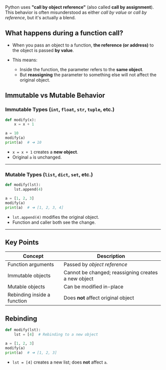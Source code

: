 
Python uses **"call by object reference"** (also called **call by assignment**). This behavior is often misunderstood as either *call by value* or *call by reference*, but it's actually a blend.

## What happens during a function call?

* When you pass an object to a function, **the reference (or address)** to the object is passed **by value**.
* This means:

  * Inside the function, the parameter refers to the **same object**.
  * But **reassigning** the parameter to something else will not affect the original object.

## Immutable vs Mutable Behavior

### Immutable Types (`int`, `float`, `str`, `tuple`, etc.)

```python
def modify(x):
    x = x + 1

a = 10
modify(a)
print(a)  # ➜ 10
```

* `x = x + 1` creates a **new object**.
* Original `a` is unchanged.

---

### Mutable Types (`list`, `dict`, `set`, etc.)

```python
def modify(lst):
    lst.append(4)

a = [1, 2, 3]
modify(a)
print(a)  # ➜ [1, 2, 3, 4]
```

* `lst.append(4)` modifies the original object.
* Function and caller both see the change.

---

## Key Points

| Concept                     | Description                                         |
| --------------------------- | --------------------------------------------------- |
| Function arguments          | Passed by *object reference*                        |
| Immutable objects           | Cannot be changed; reassigning creates a new object |
| Mutable objects             | Can be modified in-place                            |
| Rebinding inside a function | Does **not** affect original object                 |


## Rebinding

```python
def modify(lst):
    lst = [4]  # Rebinding to a new object

a = [1, 2, 3]
modify(a)
print(a)  # ➜ [1, 2, 3]
```

* `lst = [4]` creates a new list; does **not** affect `a`.
